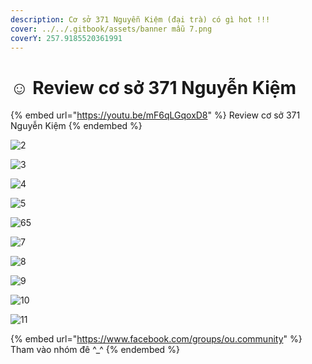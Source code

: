 ```yaml
---
description: Cơ sở 371 Nguyễn Kiệm (đại trà) có gì hot !!!
cover: ../../.gitbook/assets/banner mẫu 7.png
coverY: 257.9185520361991
---
```


# ☺ Review cơ sở 371 Nguyễn Kiệm

{% embed url="https://youtu.be/mF6qLGqoxD8" %}
Review cơ sở 371 Nguyễn Kiệm
{% endembed %}

![2](../../.gitbook/assets/2.jpg)

![3](../../.gitbook/assets/3.jpg)

![4](../../.gitbook/assets/4.jpg)

![5](../../.gitbook/assets/5.jpg)

![65](../../.gitbook/assets/6.jpg)

![7](../../.gitbook/assets/7.jpg)

![8](../../.gitbook/assets/8.jpg)

![9](../../.gitbook/assets/9.jpg)

![10](../../.gitbook/assets/10.jpg)

![11](../../.gitbook/assets/11.jpg)

{% embed url="https://www.facebook.com/groups/ou.community" %}
Tham vào nhóm đê ^\_^
{% endembed %}
